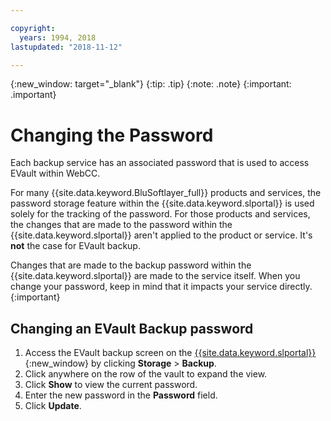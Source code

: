```yaml
---

copyright:
  years: 1994, 2018
lastupdated: "2018-11-12"

---
```

{:new_window: target="_blank"}
{:tip: .tip}
{:note: .note}
{:important: .important}

# Changing the Password

Each backup service has an associated password that is used to access EVault within WebCC.

For many {{site.data.keyword.BluSoftlayer_full}} products and services, the password storage feature within the {{site.data.keyword.slportal}} is used solely for the tracking of the password. For those products and services, the changes that are made to the password within the {{site.data.keyword.slportal}} aren't applied to the product or service. It's **not** the case for EVault backup.

 Changes that are made to the backup password within the {{site.data.keyword.slportal}} are made to the service itself. When you change your password, keep in mind that it impacts your service directly.
{:important}

## Changing an EVault Backup password

1. Access the EVault backup screen on the [{{site.data.keyword.slportal}}](https://control.softlayer.com/){:new_window} by clicking **Storage** > **Backup**.
2. Click anywhere on the row of the vault to expand the view.
3. Click **Show** to view the current password.
4. Enter the new password in the **Password** field.
5. Click **Update**.
